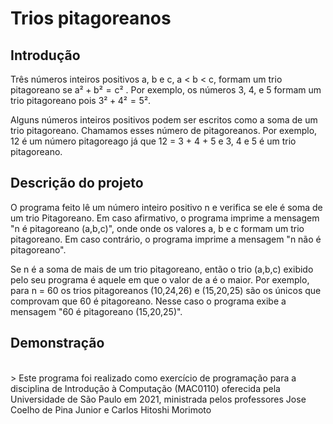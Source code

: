 # Trios pitagoreanos

## Introdução

Três números inteiros positivos a, b e c, a < b < c, formam um trio pitagoreano se a² + b² = c² . Por exemplo, os números 3, 4, e 5 formam um trio pitagoreano pois 3² + 4² = 5². 

Alguns números inteiros positivos podem ser escritos como a soma de um trio pitagoreano. Chamamos esses número de pitagoreanos. Por exemplo, 12 é um número pitagoreago já que 12 = 3 + 4 + 5 e 3, 4 e 5 é um trio pitagoreano.

## Descrição do projeto

O programa feito lê um número inteiro positivo n e verifica se ele é soma de um trio Pitagoreano. Em caso afirmativo, o programa imprime a mensagem "n é pitagoreano (a,b,c)", onde onde os valores a, b e c formam um trio pitagoreano. Em caso contrário, o programa imprime a mensagem "n não é pitagoreano".

Se n é a soma de mais de um trio pitagoreano, então o trio (a,b,c) exibido pelo seu programa é aquele em que o valor de a é o maior. Por exemplo, para n = 60 os trios pitagoreanos (10,24,26) e (15,20,25) são os únicos que comprovam que 60 é pitagoreano. Nesse caso o programa exibe a mensagem "60 é pitagoreano (15,20,25)".

## Demonstração



<br>
> Este programa foi realizado como exercício de programação para a disciplina de Introdução à Computação (MAC0110) oferecida pela Universidade de São Paulo em 2021, ministrada pelos professores Jose Coelho de Pina Junior e Carlos Hitoshi Morimoto
